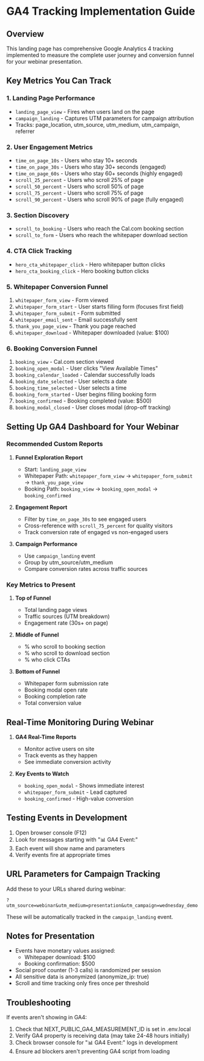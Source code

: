 # GA4 Tracking Implementation Guide

## Overview
This landing page has comprehensive Google Analytics 4 tracking implemented to measure the complete user journey and conversion funnel for your webinar presentation.

## Key Metrics You Can Track

### 1. **Landing Page Performance**
- `landing_page_view` - Fires when users land on the page
- `campaign_landing` - Captures UTM parameters for campaign attribution
- Tracks: page_location, utm_source, utm_medium, utm_campaign, referrer

### 2. **User Engagement Metrics**
- `time_on_page_10s` - Users who stay 10+ seconds
- `time_on_page_30s` - Users who stay 30+ seconds (engaged)
- `time_on_page_60s` - Users who stay 60+ seconds (highly engaged)
- `scroll_25_percent` - Users who scroll 25% of page
- `scroll_50_percent` - Users who scroll 50% of page
- `scroll_75_percent` - Users who scroll 75% of page
- `scroll_90_percent` - Users who scroll 90% of page (fully engaged)

### 3. **Section Discovery**
- `scroll_to_booking` - Users who reach the Cal.com booking section
- `scroll_to_form` - Users who reach the whitepaper download section

### 4. **CTA Click Tracking**
- `hero_cta_whitepaper_click` - Hero whitepaper button clicks
- `hero_cta_booking_click` - Hero booking button clicks

### 5. **Whitepaper Conversion Funnel**
1. `whitepaper_form_view` - Form viewed
2. `whitepaper_form_start` - User starts filling form (focuses first field)
3. `whitepaper_form_submit` - Form submitted
4. `whitepaper_email_sent` - Email successfully sent
5. `thank_you_page_view` - Thank you page reached
6. `whitepaper_download` - Whitepaper downloaded (value: $100)

### 6. **Booking Conversion Funnel**
1. `booking_view` - Cal.com section viewed
2. `booking_open_modal` - User clicks "View Available Times"
3. `booking_calendar_loaded` - Calendar successfully loads
4. `booking_date_selected` - User selects a date
5. `booking_time_selected` - User selects a time
6. `booking_form_started` - User begins filling booking form
7. `booking_confirmed` - Booking completed (value: $500)
8. `booking_modal_closed` - User closes modal (drop-off tracking)

## Setting Up GA4 Dashboard for Your Webinar

### Recommended Custom Reports

1. **Funnel Exploration Report**
   - Start: `landing_page_view`
   - Whitepaper Path: `whitepaper_form_view` → `whitepaper_form_submit` → `thank_you_page_view`
   - Booking Path: `booking_view` → `booking_open_modal` → `booking_confirmed`

2. **Engagement Report**
   - Filter by `time_on_page_30s` to see engaged users
   - Cross-reference with `scroll_75_percent` for quality visitors
   - Track conversion rate of engaged vs non-engaged users

3. **Campaign Performance**
   - Use `campaign_landing` event
   - Group by utm_source/utm_medium
   - Compare conversion rates across traffic sources

### Key Metrics to Present

1. **Top of Funnel**
   - Total landing page views
   - Traffic sources (UTM breakdown)
   - Engagement rate (30s+ on page)

2. **Middle of Funnel**
   - % who scroll to booking section
   - % who scroll to download section
   - % who click CTAs

3. **Bottom of Funnel**
   - Whitepaper form submission rate
   - Booking modal open rate
   - Booking completion rate
   - Total conversion value

## Real-Time Monitoring During Webinar

1. **GA4 Real-Time Reports**
   - Monitor active users on site
   - Track events as they happen
   - See immediate conversion activity

2. **Key Events to Watch**
   - `booking_open_modal` - Shows immediate interest
   - `whitepaper_form_submit` - Lead captured
   - `booking_confirmed` - High-value conversion

## Testing Events in Development

1. Open browser console (F12)
2. Look for messages starting with "📊 GA4 Event:"
3. Each event will show name and parameters
4. Verify events fire at appropriate times

## URL Parameters for Campaign Tracking

Add these to your URLs shared during webinar:
```
?utm_source=webinar&utm_medium=presentation&utm_campaign=wednesday_demo
```

These will be automatically tracked in the `campaign_landing` event.

## Notes for Presentation

- Events have monetary values assigned:
  - Whitepaper download: $100
  - Booking confirmation: $500
- Social proof counter (1-3 calls) is randomized per session
- All sensitive data is anonymized (anonymize_ip: true)
- Scroll and time tracking only fires once per threshold

## Troubleshooting

If events aren't showing in GA4:
1. Check that NEXT_PUBLIC_GA4_MEASUREMENT_ID is set in .env.local
2. Verify GA4 property is receiving data (may take 24-48 hours initially)
3. Check browser console for "📊 GA4 Event:" logs in development
4. Ensure ad blockers aren't preventing GA4 script from loading